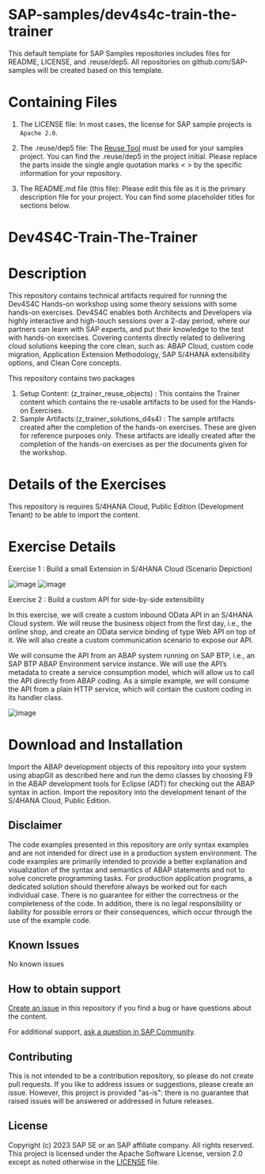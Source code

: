 # SAP-samples/dev4s4c-train-the-trainer
This default template for SAP Samples repositories includes files for README, LICENSE, and .reuse/dep5. All repositories on github.com/SAP-samples will be created based on this template.

# Containing Files

1. The LICENSE file:
In most cases, the license for SAP sample projects is `Apache 2.0`.

2. The .reuse/dep5 file: 
The [Reuse Tool](https://reuse.software/) must be used for your samples project. You can find the .reuse/dep5 in the project initial. Please replace the parts inside the single angle quotation marks < > by the specific information for your repository.

3. The README.md file (this file):
Please edit this file as it is the primary description file for your project. You can find some placeholder titles for sections below.

# Dev4S4C-Train-The-Trainer

<!--- Register repository https://api.reuse.software/register, then add REUSE badge:
[![REUSE status](https://api.reuse.software/badge/github.com/SAP-samples/REPO-NAME)](https://api.reuse.software/info/github.com/SAP-samples/REPO-NAME)
-->

# Description

This repository contains technical artifacts required for running the Dev4S4C Hands-on workshop using some theory sessions with some hands-on exercises.
Dev4S4C enables both Architects and Developers via highly interactive and high-touch sessions over a 2-day period, where our partners can learn with SAP experts, and put their knowledge to the test with hands-on exercises.
Covering contents directly related to delivering cloud solutions keeping the core clean, such as: ABAP Cloud, custom code migration, Application Extension Methodology, SAP S/4HANA extensibility options, and Clean Core concepts.

This repository contains two packages 

1) Setup Content: (z_trainer_reuse_objects) : This contains the Trainer content which contains the re-usable artifacts to be used for the Hands-on Exercises.
2) Sample Artifacts:(z_trainer_solutions_d4s4) : The sample artifacts created after the completion of the hands-on exercises. These are given for reference purposes only. These artifacts are ideally created after the completion of the hands-on exercises as per the documents given for the workshop.

# Details of the Exercises

This repository is requires S/4HANA Cloud, Public Edition (Development Tenant) to be able to import the content.

# Exercise Details 
Exercise 1 : Build a small Extension in S/4HANA Cloud (Scenario Depiction) 

![image](https://github.com/SAP-samples/dev4s4c-train-the-trainer/assets/84840453/d50ca17a-9e73-4b6a-8012-1cab8c978238)
![image](https://github.com/SAP-samples/dev4s4c-train-the-trainer/assets/84840453/123e144c-d912-4229-ad99-5a0fef998bea)

Exercise 2 : Build a custom API for side-by-side extensibility

In this exercise, we will create a custom inbound OData API in an S/4HANA Cloud system. We will reuse the business object from the first day, i.e., the online shop, and create an OData service binding of type Web API on top of it. We will also create a custom communication scenario to expose our API.

We will consume the API from an ABAP system running on SAP BTP, i.e., an SAP BTP ABAP Environment service instance. We will use the API’s metadata to create a service consumption model, which will allow us to call the API directly from ABAP coding. As a simple example, we will consume the API from a plain HTTP
service, which will contain the custom coding in its handler class.

![image](https://github.com/SAP-samples/dev4s4c-train-the-trainer/assets/84840453/2c867ae6-44f0-4ce4-b3cb-7be9f72702da)

# Download and Installation

Import the ABAP development objects of this repository into your system using abapGit as described here and run the demo classes by choosing F9 in the ABAP development tools for Eclipse (ADT) for checking out the ABAP syntax in action. Import the repository into the development tenant of the S/4HANA Cloud, Public Edition. 
 
## Disclaimer
The code examples presented in this repository are only syntax examples and are not intended for direct use in a production system environment. The code examples are primarily intended to provide a better explanation and visualization of the syntax and semantics of ABAP statements and not to solve concrete programming tasks. For production application programs, a dedicated solution should therefore always be worked out for each individual case. There is no guarantee for either the correctness or the completeness of the code. In addition, there is no legal responsibility or liability for possible errors or their consequences, which occur through the use of the example code.

## Known Issues
No known issues
<!-- You may simply state "No known issues. -->
## How to obtain support
[Create an issue](https://github.com/SAP-samples/dev4s4c-train-the-trainer/issues) in this repository if you find a bug or have questions about the content.
 
For additional support, [ask a question in SAP Community](https://answers.sap.com/questions/ask.html).

## Contributing
This is not intended to be a contribution repository, so please do not create pull requests. If you like to address issues or suggestions, please create an issue. However, this project is provided "as-is": there is no guarantee that raised issues will be answered or addressed in future releases.

## License
Copyright (c) 2023 SAP SE or an SAP affiliate company. All rights reserved. This project is licensed under the Apache Software License, version 2.0 except as noted otherwise in the [LICENSE](LICENSE) file.
